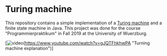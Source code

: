 # Turing machine

This repository contains a simple implementation of a [Turing machine](https://en.wikipedia.org/wiki/Turing_machine) and a finite state machine in Java.
This project was done for the course "Programmierpraktikum" in Fall 2019 at the University of Wuerzburg.

[![video](https://www.youtube.com/watch?v=gJQTFhkhwPA/0.jpg)(https://www.youtube.com/watch?v=gJQTFhkhwPA "Turning machine explanation")]